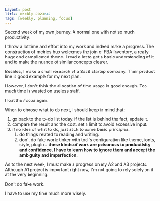 ```yaml
---
Layout: post
Title: Weekly 2023#45
Tags: [weekly, planning, focus]
---
```

Second week of my own journey. A normal one with not so much productivity. 

I throw a lot time and effort into my work and indeed make a progress. The construction of metrics hub welcomes the join of FBA Inventory, a really huge and complicated theme. I read a lot to get a basic understanding of it and to make the nuance of similar concepts clearer. 

Besides, I make a small research of a SaaS startup company. Their product line is good example for my next plan. 

However, I don't think the allocation of time usage is good enough. Too much time is wasted on useless staff. 

I lost the *Focus* again. 

When to choose what to do next, I should keep in mind that: 

1) go back to the to-do list today. if the list is behind the fact, update it.
2) compare the result and the cost. set a limit to avoid excessive input. 
3) if no idea of what to do, just stick to some basic principles: 
   1) do things related to reading and writing. 
   2) don't do fake work: tinker with tool's configuration like theme, fonts, style, plugin... **these kinds of work are poisonous to productivity and confidence. I have to learn how to ignore them and accept the ambiguity and imperfection**. 

As to the next week, I must make a progress on my A2 and A3 projects. Although A1 project is important right now, I'm not going to rely solely on it at the very beginning. 

Don't do fake work. 

I have to use my time much more wisely.
